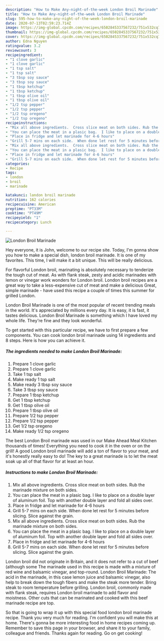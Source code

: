 ```yaml
---
description: "How to Make Any-night-of-the-week London Broil Marinade"
title: "How to Make Any-night-of-the-week London Broil Marinade"
slug: 595-how-to-make-any-night-of-the-week-london-broil-marinade
date: 2020-07-13T02:59:23.714Z
image: https://img-global.cpcdn.com/recipes/6502845337567232/751x532cq70/london-broil-marinade-recipe-main-photo.jpg
thumbnail: https://img-global.cpcdn.com/recipes/6502845337567232/751x532cq70/london-broil-marinade-recipe-main-photo.jpg
cover: https://img-global.cpcdn.com/recipes/6502845337567232/751x532cq70/london-broil-marinade-recipe-main-photo.jpg
author: Edna Nguyen
ratingvalue: 3.2
reviewcount: 3
recipeingredient:
- "1 clove garlic"
- "1 clove garlic"
- "1 tsp salt"
- "1 tsp salt"
- "3 tbsp soy sauce"
- "3 tbsp soy sauce"
- "1 tbsp ketchup"
- "1 tbsp ketchup"
- "1 tbsp olive oil"
- "1 tbsp olive oil"
- "1/2 tsp pepper"
- "1/2 tsp pepper"
- "1/2 tsp oregeno"
- "1/2 tsp oregeno"
recipeinstructions:
- "Mix all above ingredients.  Cross slice meat on both sides. Rub the marinade mixture on both sides."
- "You can place the meat in a plasic bag.  I like to place on a double layer of aluminum foil.  Top with another double layer and fold all sides over."
- "Place in fridge and let marinade for 4-6 hours"
- "Grill 5-7 mins on each side.  When done let rest for 5 minutes before slicing.  Slice against the grain."
- "Mix all above ingredients.  Cross slice meat on both sides. Rub the marinade mixture on both sides."
- "You can place the meat in a plasic bag.  I like to place on a double layer of aluminum foil.  Top with another double layer and fold all sides over."
- "Place in fridge and let marinade for 4-6 hours"
- "Grill 5-7 mins on each side.  When done let rest for 5 minutes before slicing.  Slice against the grain."
categories:
- Recipe
tags:
- london
- broil
- marinade

katakunci: london broil marinade 
nutrition: 162 calories
recipecuisine: American
preptime: "PT33M"
cooktime: "PT49M"
recipeyield: "1"
recipecategory: Lunch

---
```



![London Broil Marinade](https://img-global.cpcdn.com/recipes/6502845337567232/751x532cq70/london-broil-marinade-recipe-main-photo.jpg)

Hey everyone, it is John, welcome to our recipe site. Today, I'm gonna show you how to make a special dish, london broil marinade. It is one of my favorites. This time, I will make it a bit unique. This will be really delicious.

For flavorful London broil, marinating is absolutely necessary to tenderize the tough cut of meat. As with flank steak, zesty and acidic marinades with lemon or vinegar work wonders for London broil. London broil recipes are a great way to take a less-expensive cut of meat and make a delicious Great, simple marinade - have used this recipe a couple of times this summer for grilled London.

London Broil Marinade is one of the most popular of recent trending meals in the world. It's appreciated by millions every day. It is easy, it is fast, it tastes delicious. London Broil Marinade is something which I have loved my whole life. They're fine and they look wonderful.


To get started with this particular recipe, we have to first prepare a few components. You can cook london broil marinade using 14 ingredients and 8 steps. Here is how you can achieve it.

<!--inarticleads1-->

##### The ingredients needed to make London Broil Marinade:

1. Prepare 1 clove garlic
1. Prepare 1 clove garlic
1. Take 1 tsp salt
1. Make ready 1 tsp salt
1. Make ready 3 tbsp soy sauce
1. Take 3 tbsp soy sauce
1. Prepare 1 tbsp ketchup
1. Get 1 tbsp ketchup
1. Get 1 tbsp olive oil
1. Prepare 1 tbsp olive oil
1. Prepare 1/2 tsp pepper
1. Prepare 1/2 tsp pepper
1. Get 1/2 tsp oregeno
1. Make ready 1/2 tsp oregeno


The best London Broil marinade was used in our Make Ahead Meal Kitchen thousands of times! Everything you need to cook it in the oven or on the grill! A good London broil marinade will add a ton of flavor to your meat, and it&#39;s honestly really easy to do! The key to a great marinade is to let the meat soak up all of that flavor for at least an hour. 

<!--inarticleads2-->

##### Instructions to make London Broil Marinade:

1. Mix all above ingredients.  Cross slice meat on both sides. Rub the marinade mixture on both sides.
1. You can place the meat in a plasic bag.  I like to place on a double layer of aluminum foil.  Top with another double layer and fold all sides over.
1. Place in fridge and let marinade for 4-6 hours
1. Grill 5-7 mins on each side.  When done let rest for 5 minutes before slicing.  Slice against the grain.
1. Mix all above ingredients.  Cross slice meat on both sides. Rub the marinade mixture on both sides.
1. You can place the meat in a plasic bag.  I like to place on a double layer of aluminum foil.  Top with another double layer and fold all sides over.
1. Place in fridge and let marinade for 4-6 hours
1. Grill 5-7 mins on each side.  When done let rest for 5 minutes before slicing.  Slice against the grain.


London broil did not originate in Britain, and it does not refer to a cut of beef (although some The marinade used in this recipe is made with a mixture of red wine and balsamic vinegar, and top-round. London Broil Marinade: The acid in the marinade, in this case lemon juice and balsamic vinegar, also help to break down the tough fibers and make the steak more tender. Bring steak to room temperature before grilling. London broil, commonly made with flank steak, requires London broil marinade to add flavor and moistness. Other cuts that can be marinated and cooked with this beef marinade recipe are top. 

So that is going to wrap it up with this special food london broil marinade recipe. Thank you very much for reading. I'm confident you will make this at home. There's gonna be more interesting food in home recipes coming up. Remember to save this page in your browser, and share it to your family, colleague and friends. Thanks again for reading. Go on get cooking!
